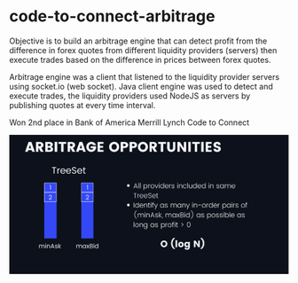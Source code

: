 # code-to-connect-arbitrage

Objective is to build an arbitrage engine that can detect profit from the difference in forex quotes from different liquidity providers (servers) then execute trades based on the difference in prices between forex quotes. 

Arbitrage engine was a client that listened to the liquidity provider servers using socket.io (web socket).
Java client engine was used to detect and execute trades, the liquidity providers used NodeJS as servers by publishing quotes at every time interval.

Won 2nd place in Bank of America Merrill Lynch Code to Connect

![Arbitrage Poster](https://raw.githubusercontent.com/andyrobert3/code-to-connect-arbitrage/master/aribitrage.png)
